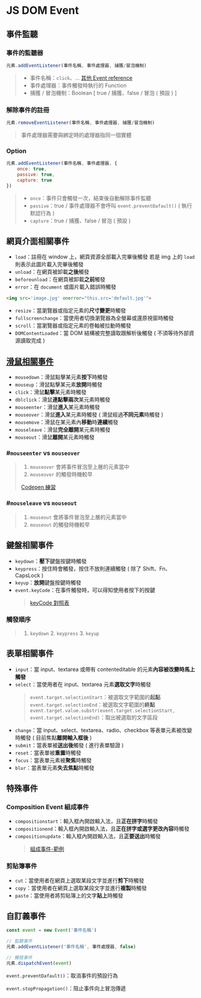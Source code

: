 # JS DOM Event

## 事件監聽
### 事件的監聽器
```javascript
元素.addEventListener(事件名稱, 事件處理器, 捕獲/冒泡機制)
```
> - 事件名稱：`click`、... [其他 Event reference](https://developer.mozilla.org/zh-TW/docs/Web/Events)
> - 事件處理器：事件觸發時執行的 Function
> - 捕獲 / 冒泡機制：Boolean [ true / 捕獲、false / 冒泡 ( 預設 ) ]

### 解除事件的註冊
```javascript
元素.removeEventListener(事件名稱, 事件處理器, 捕獲/冒泡機制)
```
> 事件處理器需要與綁定時的處理器指<span class="span-heightlight">同一個實體</span>

### Option
```javascript
元素.addEventListener(事件名稱, 事件處理器, {
    once: true,
    passive: true,
    capture: true
})
```
> - `once`：事件只會觸發一次，結束後自動解除事件監聽
> - `passive`：true / 事件處理器不會呼叫 `event.preventDafault()` ( 執行默認行為 )
> - `capture`：true / 捕獲、false / 冒泡 ( 預設 )

## 網頁介面相關事件
* `load`：註冊在 window 上，網頁資源全部載入完畢後觸發
若是 img 上的 `load` 則表示此圖片載入完畢後觸發
* `unload`：在網頁被卸載**之後**觸發
* `beforeunload`：在網頁被卸載**之前**觸發
* `error`：在 `document` 或圖片載入錯誤時觸發
```html
<img src='image.jpg' onerror="this.src='default.jpg'">
```
* `resize`：當瀏覽器或指定元素的**尺寸變更**時觸發
* `fullscreenchange`：當使用者切換瀏覽器為全螢幕或還原視窗時觸發
* `scroll`：當瀏覽器或指定元素的卷軸被拉動時觸發
* `DOMContentLoaded`：當 DOM 結構被完整讀取跟解析後觸發 ( 不須等待外部資源讀取完成 )

## [滑鼠相關事件](https://medium.com/@shizukuichi/mouse-event-%E5%B0%8F%E7%AD%86%E8%A8%98-feb5dd866b0)
* `mousedown`：滑鼠點擊某元素**按下**時觸發
* `mouseup`：滑鼠點擊某元素**放開**時觸發
* `click`：滑鼠**點擊**某元素時觸發
* `dblclick`：滑鼠**連點擊兩次**某元素時觸發
* `mouseenter`：滑鼠**進入**某元素時觸發
* `mouseover`：滑鼠**進入**某元素時觸發 ( 滑鼠經過**不同元素**時觸發 )
* `mousemove`：滑鼠在某元素內**移動**時**連續**觸發
* `mouseleave`：滑鼠**完全離開**某元素時觸發
* `mouseout`：滑鼠**離開**某元素時觸發

### #`mouseenter` vs `mouseover`
> 1. `mouseover` 會將事件冒泡至上層的元素當中
> 2. `mouseover` 的觸發時機較早
> 
> [Codepen 練習](https://codepen.io/minato1123/pen/ZEXNqEJ)

### #`mouseleave` vs `mouseout`
> 1. `mouseout` 會將事件冒泡至上層的元素當中
> 2. `mouseout` 的觸發時機較早

## 鍵盤相關事件
* `keydown`：**壓下**鍵盤按鍵時觸發
* `keypress`：按住時會觸發，按住不放則連續觸發 ( 除了 Shift、Fn、CapsLock )
* `keyup`：**放開**鍵盤按鍵時觸發
* `event.keyCode`：在事件觸發時，可以得知使用者按下的按鍵
    > [keyCode 對照表](https://developer.mozilla.org/en-US/docs/Web/API/KeyboardEvent/keyCode)

### 觸發順序
> 1. `keydown` 2. `keypress` 3. `keyup`

## 表單相關事件
* `input`：當 input、textarea 或帶有 contenteditable 的元素**內容被改變時馬上觸發**
* `select`：當使用者在 input、textarea 元素**選取文字**時觸發
    > `event.target.selectionStart`：被選取文字範圍的**起點**
    > `event.target.selectionEnd`：被選取文字範圍的**終點**
    > `event.target.value.substr(event.target.selectionStart, event.target.selectionEnd)`：取出被選取的文字區段
* `change`：當 input、select、textarea、radio、checkbox 等表單元素被改變時觸發 ( 目前焦點**離開輸入框後** )
* `submit`：當表單被**送出後**觸發 ( 進行表單驗證 )
* `reset`：當表單被**重置**時觸發
* `focus`：當表單元素被**聚焦**時觸發
* `blur`：當表單元素**失去焦點**時觸發

## 特殊事件
### Composition Event 組成事件
* `compositionstart`：輸入框內開啟輸入法，且**正在拼字**時觸發
* `compositionend`：輸入框內開啟輸入法，且**正在拼字或選字更改內容**時觸發
* `compositionupdate`：輸入框內開啟輸入法，且**正要送出**時觸發
    > [組成事件-範例](https://jsbin.com/mofepimiqo/1/edit?js,console,output)

### 剪貼簿事件
* `cut`：當使用者在網頁上選取某段文字並進行**剪下**時觸發
* `copy`：當使用者在網頁上選取某段文字並進行**複製**時觸發
* `paste`：當使用者將剪貼簿上的文字**貼上**時觸發

## 自訂義事件
```javascript
const event = new Event('事件名稱')

// 監聽事件
元素.addEventListener('事件名稱', 事件處理器, false)

// 觸發事件
元素.dispatchEvent(event)
```


`event.preventDafault()`：取消事件的預設行為

`event.stopPropagation()`：阻止事件向上冒泡傳遞